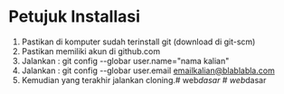 # Petujuk Installasi

1.  Pastikan di komputer sudah terinstall git (download di git-scm)
2.  Pastikan memiliki akun di github.com
3.  Jalankan : git config --globar user.name="nama kalian"
4.  Jalankan : git config --globar user.email emailkalian@blablabla.com
4.  Kemudian yang terakhir jalankan cloning.#   w e b _ d a s a r  
 #   w e b _ d a s a r  
 